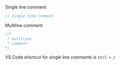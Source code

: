 Single line comment

```js
// single line comment
```

Multiline comment

```js
/**
 * multiline
 * comment
*/
```

VS Code shortcut for single line comments is `Ctrl + /`